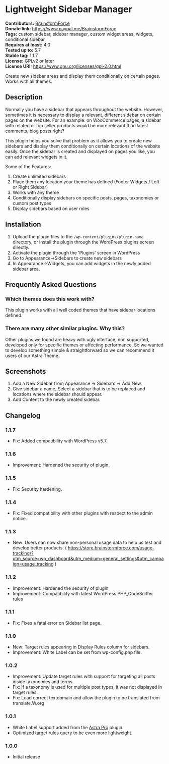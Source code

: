 # Lightweight Sidebar Manager #
**Contributors:** [BrainstormForce](https://profiles.wordpress.org/BrainstormForce)  
**Donate link:** https://www.paypal.me/BrainstormForce  
**Tags:** custom sidebar, sidebar manager, custom widget areas, widgets, conditional sidebar  
**Requires at least:** 4.0  
**Tested up to:** 5.7  
**Stable tag:** 1.1.7  
**License:** GPLv2 or later  
**License URI:** https://www.gnu.org/licenses/gpl-2.0.html  

Create new sidebar areas and display them conditionally on certain pages. Works with all themes.

## Description ##

Normally you have a sidebar that appears throughout the website. However, sometimes it is necessary to display a relevant, different sidebar on certain pages on the website. For an example: on WooCommerce pages, a sidebar with related or top seller products would be more relevant than latest comments, blog posts right?

This plugin helps you solve that problem as it allows you to create new sidebars and display them conditionally on certain locations of the website easily. Once the sidebar is created and displayed on pages you like, you can add relevant widgets in it.

Some of the Features:

1. Create unlimited sidebars
2. Place them any location your theme has defined (Footer Widgets / Left or Right Sidebar)
3. Works with any theme
4. Conditionally display sidebars on specific posts, pages, taxonomies or custom post types
5. Display sidebars based on user roles

## Installation ##

1. Upload the plugin files to the `/wp-content/plugins/plugin-name` directory, or install the plugin through the WordPress plugins screen directly.
2. Activate the plugin through the 'Plugins' screen in WordPress
3. Go to Appearance->Sidebars to create new sidebars
4. In Appearance->Widgets, you can add widgets in the newly added sidebar area.

## Frequently Asked Questions ##

### Which themes does this work with? ###

This plugin works with all well coded themes that have sidebar locations defined.

### There are many other similar plugins. Why this? ###

Other plugins we found are heavy with ugly interface, non supported, developed only for specific themes or affecting performance. So we wanted to develop something simple & straightforward so we can recommend it users of our Astra Theme.


## Screenshots ##

1. Add a New Sidebar from Appearance -> Sidebars -> Add New.
1. Give sidebar a name, Select a sidebar that is to be replaced and locations where the sidebar should appear.
1. Add Content to the newly created sidebar.


## Changelog ##

### 1.1.7 ###
- Fix: Added compatibility with WordPress v5.7.

### 1.1.6 ###
- Improvement: Hardened the security of plugin.

### 1.1.5 ###
- Fix: Security hardening.

### 1.1.4 ###
- Fix: Fixed compatibility with other plugins with respect to the admin notice.

### 1.1.3 ###
- New: Users can now share non-personal usage data to help us test and develop better products. ( https://store.brainstormforce.com/usage-tracking/?utm_source=wp_dashboard&utm_medium=general_settings&utm_campaign=usage_tracking )

### 1.1.2 ###
- Improvement: Hardened the security of plugin
- Improvement: Compatibility with latest WordPress PHP_CodeSniffer rules

### 1.1.1 ###
- Fix: Fixes a fatal error on Sidebar list page.

### 1.1.0 ###
- New: Target rules appearing in Display Rules column for sidebars.
- Improvement: White Label can be set from wp-config.php file.

### 1.0.2 ###
- Improvement: Update target rules with support for targeting all posts inside taxonomies and terms.
- Fix: If a taxonomy is used for multiple post types, it was not displayed in target rules.
- Fix: Load correct textdomain and allow the plugin to be translated from translate.W.org

### 1.0.1 ###
- White Label support added from the [Astra Pro](https://wpastra.com/pro/) plugin.
- Optimized target rules query to be even more lightweight.

### 1.0.0 ###
- Initial release
